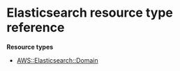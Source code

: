 # Elasticsearch resource type reference<a name="AWS_Elasticsearch"></a>

**Resource types**
+ [AWS::Elasticsearch::Domain](aws-resource-elasticsearch-domain.md)